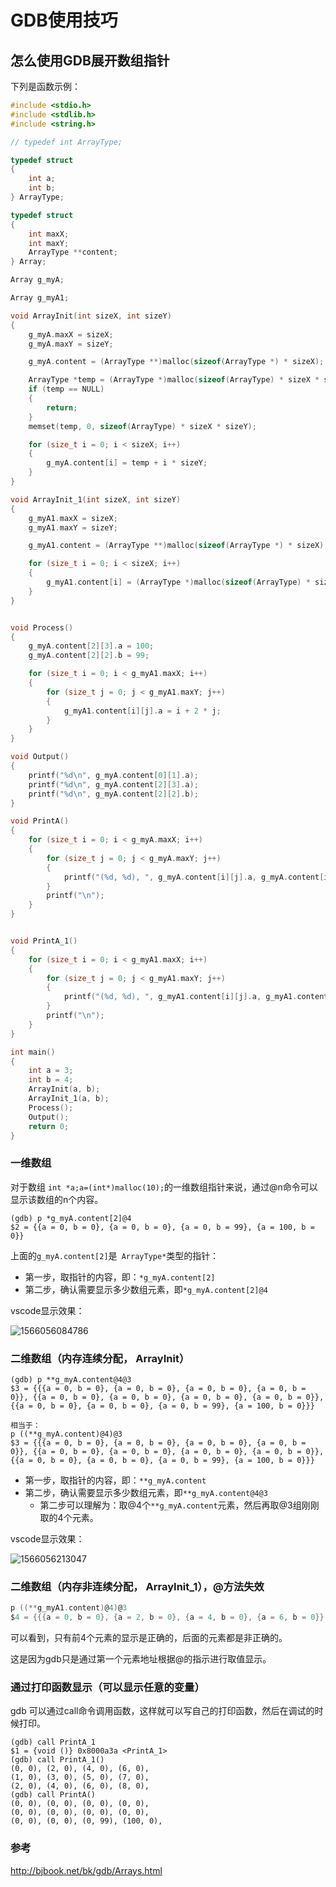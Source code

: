 # GDB使用技巧

## 怎么使用GDB展开数组指针

下列是函数示例：

```c
#include <stdio.h>
#include <stdlib.h>
#include <string.h>

// typedef int ArrayType;

typedef struct
{
    int a;
    int b;
} ArrayType;

typedef struct
{
    int maxX;
    int maxY;
    ArrayType **content;
} Array;

Array g_myA;

Array g_myA1;

void ArrayInit(int sizeX, int sizeY)
{
    g_myA.maxX = sizeX;
    g_myA.maxY = sizeY;

    g_myA.content = (ArrayType **)malloc(sizeof(ArrayType *) * sizeX);

    ArrayType *temp = (ArrayType *)malloc(sizeof(ArrayType) * sizeX * sizeY);
    if (temp == NULL)
    {
        return;
    }
    memset(temp, 0, sizeof(ArrayType) * sizeX * sizeY);

    for (size_t i = 0; i < sizeX; i++)
    {
        g_myA.content[i] = temp + i * sizeY;
    }
}

void ArrayInit_1(int sizeX, int sizeY)
{
    g_myA1.maxX = sizeX;
    g_myA1.maxY = sizeY;

    g_myA1.content = (ArrayType **)malloc(sizeof(ArrayType *) * sizeX);

    for (size_t i = 0; i < sizeX; i++)
    {
        g_myA1.content[i] = (ArrayType *)malloc(sizeof(ArrayType) * sizeY);
    }
}


void Process()
{
    g_myA.content[2][3].a = 100;
    g_myA.content[2][2].b = 99;

    for (size_t i = 0; i < g_myA1.maxX; i++)
    {
        for (size_t j = 0; j < g_myA1.maxY; j++)
        {
            g_myA1.content[i][j].a = i + 2 * j;
        }
    }
}

void Output()
{
    printf("%d\n", g_myA.content[0][1].a);
    printf("%d\n", g_myA.content[2][3].a);
    printf("%d\n", g_myA.content[2][2].b);
}

void PrintA()
{
    for (size_t i = 0; i < g_myA.maxX; i++)
    {
        for (size_t j = 0; j < g_myA.maxY; j++)
        {
            printf("(%d, %d), ", g_myA.content[i][j].a, g_myA.content[i][j].b);
        }
        printf("\n");
    }
}


void PrintA_1()
{
    for (size_t i = 0; i < g_myA1.maxX; i++)
    {
        for (size_t j = 0; j < g_myA1.maxY; j++)
        {
            printf("(%d, %d), ", g_myA1.content[i][j].a, g_myA1.content[i][j].b);
        }
        printf("\n");
    }
}

int main()
{
    int a = 3;
    int b = 4;
    ArrayInit(a, b);
    ArrayInit_1(a, b);
    Process();
    Output();
    return 0;
}

```



### 一维数组

对于数组 ```int *a;a=(int*)malloc(10);```的一维数组指针来说，通过@n命令可以显示该数组的n个内容。

```shell
(gdb) p *g_myA.content[2]@4
$2 = {{a = 0, b = 0}, {a = 0, b = 0}, {a = 0, b = 99}, {a = 100, b = 0}}
```

上面的```g_myA.content[2]```是``` ArrayType*```类型的指针：

- 第一步，取指针的内容，即：```*g_myA.content[2]```
- 第二步，确认需要显示多少数组元素，即```*g_myA.content[2]@4```

vscode显示效果：

![1566056084786](assets/1566056084786.png)

### 二维数组（内存连续分配， ArrayInit）

```shell
(gdb) p **g_myA.content@4@3
$3 = {{{a = 0, b = 0}, {a = 0, b = 0}, {a = 0, b = 0}, {a = 0, b = 0}}, {{a = 0, b = 0}, {a = 0, b = 0}, {a = 0, b = 0}, {a = 0, b = 0}}, {{a = 0, b = 0}, {a = 0, b = 0}, {a = 0, b = 99}, {a = 100, b = 0}}}

相当于：
p ((**g_myA.content)@4)@3
$3 = {{{a = 0, b = 0}, {a = 0, b = 0}, {a = 0, b = 0}, {a = 0, b = 0}}, {{a = 0, b = 0}, {a = 0, b = 0}, {a = 0, b = 0}, {a = 0, b = 0}}, {{a = 0, b = 0}, {a = 0, b = 0}, {a = 0, b = 99}, {a = 100, b = 0}}}
```

- 第一步，取指针的内容，即：```**g_myA.content```
- 第二步，确认需要显示多少数组元素，即```**g_myA.content@4@3```
  - 第二步可以理解为：取@4个```**g_myA.content```元素，然后再取@3组刚刚取的4个元素。

vscode显示效果：

![1566056213047](assets/1566056213047.png)

### 二维数组（内存非连续分配， ArrayInit_1），@方法失效

```c
p ((**g_myA1.content)@4)@3
$4 = {{{a = 0, b = 0}, {a = 2, b = 0}, {a = 4, b = 0}, {a = 6, b = 0}}, {{a = 0, b = 0}, {a = 49, b = 0}, {a = 1, b = 0}, {a = 3, b = 0}}, {{a = 5, b = 0}, {a = 7, b = 0}, {a = 0, b = 0}, {a = 49, b = 0}}}
```

可以看到，只有前4个元素的显示是正确的，后面的元素都是非正确的。

这是因为gdb只是通过第一个元素地址根据@的指示进行取值显示。

### 通过打印函数显示（可以显示任意的变量）

gdb 可以通过call命令调用函数，这样就可以写自己的打印函数，然后在调试的时候打印。

```shell
(gdb) call PrintA_1
$1 = {void ()} 0x8000a3a <PrintA_1>
(gdb) call PrintA_1()
(0, 0), (2, 0), (4, 0), (6, 0), 
(1, 0), (3, 0), (5, 0), (7, 0),
(2, 0), (4, 0), (6, 0), (8, 0),
(gdb) call PrintA()
(0, 0), (0, 0), (0, 0), (0, 0), 
(0, 0), (0, 0), (0, 0), (0, 0),
(0, 0), (0, 0), (0, 99), (100, 0),
```

### 参考

http://bjbook.net/bk/gdb/Arrays.html

